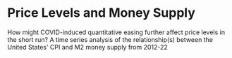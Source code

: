 # Price Levels and Money Supply
How might COVID-induced quantitative easing further affect price levels in the short run? A time series analysis of the relationship(s) between the United States' CPI and M2 money supply from 2012-22
